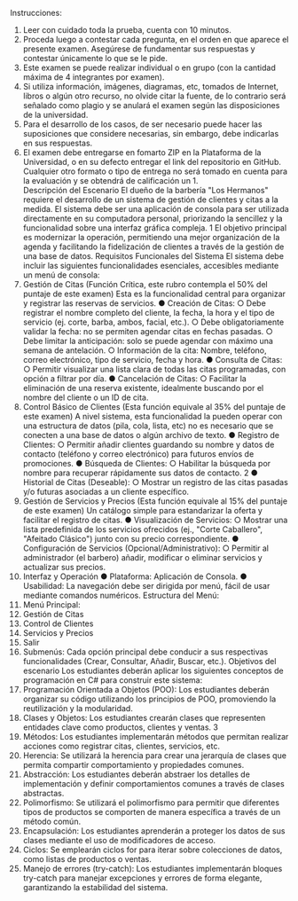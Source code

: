 Instrucciones: 
1. Leer con cuidado toda la prueba, cuenta con 10 minutos. 
2. Proceda luego a contestar cada pregunta, en el orden en que aparece el presente 
examen. Asegúrese de fundamentar sus respuestas y contestar únicamente lo que se le 
pide. 
3. Este examen se puede realizar individual o en grupo (con la cantidad máxima de 4 
integrantes por examen). 
4. Si utiliza información, imágenes, diagramas, etc, tomados de Internet, libros o algún otro 
recurso, no olvide citar la fuente, de lo contrario será señalado como plagio y se anulará 
el examen según las disposiciones de la universidad. 
5. Para el desarrollo de los casos, de ser necesario puede hacer las suposiciones que 
considere necesarias, sin embargo, debe indicarlas en sus respuestas. 
6. El examen debe entregarse en fomarto ZIP en la Plataforma de la Universidad, o en su 
defecto entregar el link del repositorio en GitHub. Cualquier otro formato o tipo de 
entrega no será tomado en cuenta para la evaluación y se obtendrá de calificación un 1.  
Descripción del Escenario 
El dueño de la barbería "Los Hermanos" requiere el desarrollo de un sistema de gestión 
de clientes y citas a la medida. El sistema debe ser una aplicación de consola para ser 
utilizada directamente en su computadora personal, priorizando la sencillez y la 
funcionalidad sobre una interfaz gráfica compleja. 
1 
El objetivo principal es modernizar la operación, permitiendo una mejor organización de 
la agenda y facilitando la fidelización de clientes a través de la gestión de una base de 
datos. 
Requisitos Funcionales del Sistema 
El sistema debe incluir las siguientes funcionalidades esenciales, accesibles mediante 
un menú de consola: 
1. Gestión de Citas (Función Crítica, este rubro contempla el 50% del puntaje de este examen) 
Esta es la funcionalidad central para organizar y registrar las reservas de servicios. 
● Creación de Citas: 
○ Debe registrar el nombre completo del cliente, la fecha, la hora y el tipo de 
servicio (ej. corte, barba, ambos, facial, etc.). 
○ Debe obligatoriamente validar la fecha: no se permiten agendar citas en 
fechas pasadas. 
○ Debe limitar la anticipación: solo se puede agendar con máximo una 
semana de antelación. 
○ Información de la cita: Nombre, teléfono, correo electrónico, tipo de 
servicio, fecha y hora. 
● Consulta de Citas: 
○ Permitir visualizar una lista clara de todas las citas programadas, con 
opción a filtrar por día. 
● Cancelación de Citas: 
○ Facilitar la eliminación de una reserva existente, idealmente buscando por 
el nombre del cliente o un ID de cita. 
2. Control Básico de Clientes (Esta función equivale al 35% del puntaje de este examen) 
A nivel sistema, esta funcionalidad la pueden operar con una estructura de datos (pila, 
cola, lista, etc) no es necesario que se conecten a una base de datos o algún archivo 
de texto. 
● Registro de Clientes: 
○ Permitir añadir clientes guardando su nombre y datos de contacto 
(teléfono y correo electrónico) para futuros envíos de promociones. 
● Búsqueda de Clientes: 
○ Habilitar la búsqueda por nombre para recuperar rápidamente sus datos 
de contacto. 
2 
● Historial de Citas (Deseable): 
○ Mostrar un registro de las citas pasadas y/o futuras asociadas a un cliente 
específico. 
3. Gestión de Servicios y Precios (Esta función equivale al 15% del puntaje de este examen) 
Un catálogo simple para estandarizar la oferta y facilitar el registro de citas. 
● Visualización de Servicios: 
○ Mostrar una lista predefinida de los servicios ofrecidos (ej., "Corte 
Caballero", "Afeitado Clásico") junto con su precio correspondiente. 
● Configuración de Servicios (Opcional/Administrativo): 
○ Permitir al administrador (el barbero) añadir, modificar o eliminar servicios 
y actualizar sus precios. 
4. Interfaz y Operación 
● Plataforma: Aplicación de Consola. 
● Usabilidad: La navegación debe ser dirigida por menú, fácil de usar mediante 
comandos numéricos. 
Estructura del Menú: 
1. Menú Principal: 
4. Gestión de Citas 
5. Control de Clientes 
6. Servicios y Precios 
7. Salir 
2. Submenús: Cada opción principal debe conducir a sus respectivas 
funcionalidades (Crear, Consultar, Añadir, Buscar, etc.). 
Objetivos del escenario 
Los estudiantes deberán aplicar los siguientes conceptos de programación en C# para 
construir este sistema: 
1. Programación Orientada a Objetos (POO): Los estudiantes deberán organizar 
su código utilizando los principios de POO, promoviendo la reutilización y la 
modularidad. 
2. Clases y Objetos: Los estudiantes crearán clases que representen entidades 
clave como productos, clientes y ventas. 
3 
3. Métodos: Los estudiantes implementarán métodos que permitan realizar 
acciones como registrar citas, clientes, servicios, etc. 
4. Herencia: Se utilizará la herencia para crear una jerarquía de clases que permita 
compartir comportamiento y propiedades comunes. 
5. Abstracción: Los estudiantes deberán abstraer los detalles de implementación y 
definir comportamientos comunes a través de clases abstractas. 
6. Polimorfismo: Se utilizará el polimorfismo para permitir que diferentes tipos de 
productos se comporten de manera específica a través de un método común. 
7. Encapsulación: Los estudiantes aprenderán a proteger los datos de sus clases 
mediante el uso de modificadores de acceso. 
8. Ciclos: Se emplearán ciclos for para iterar sobre colecciones de datos, como 
listas de productos o ventas. 
9. Manejo de errores (try-catch): Los estudiantes implementarán bloques 
try-catch para manejar excepciones y errores de forma elegante, garantizando la 
estabilidad del sistema.
